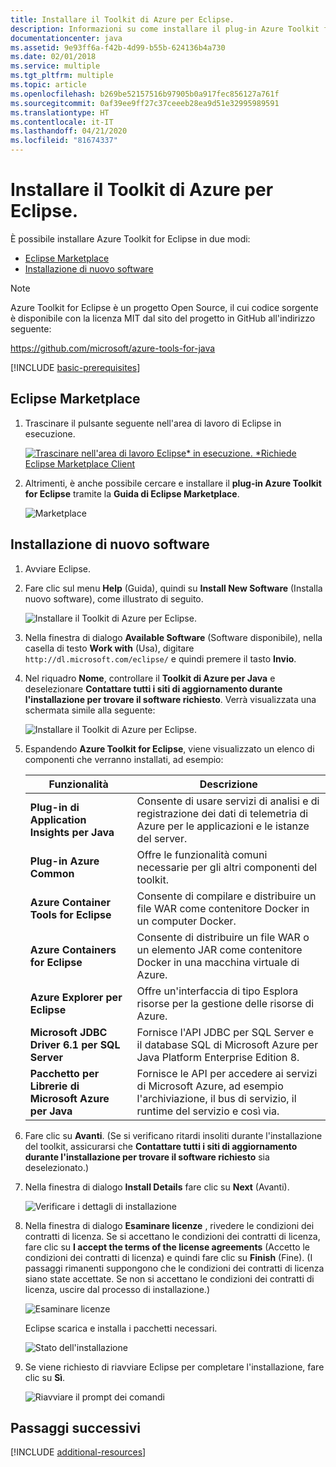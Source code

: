 ```yaml
---
title: Installare il Toolkit di Azure per Eclipse.
description: Informazioni su come installare il plug-in Azure Toolkit for Eclipse per creare e distribuire applicazioni cloud in Azure.
documentationcenter: java
ms.assetid: 9e93ff6a-f42b-4d99-b55b-624136b4a730
ms.date: 02/01/2018
ms.service: multiple
ms.tgt_pltfrm: multiple
ms.topic: article
ms.openlocfilehash: b269be52157516b97905b0a917fec856127a761f
ms.sourcegitcommit: 0af39ee9ff27c37ceeeb28ea9d51e32995989591
ms.translationtype: HT
ms.contentlocale: it-IT
ms.lasthandoff: 04/21/2020
ms.locfileid: "81674337"
---
```

# <a name="installing-the-azure-toolkit-for-eclipse"></a>Installare il Toolkit di Azure per Eclipse.

È possibile installare Azure Toolkit for Eclipse in due modi:

  - [Eclipse Marketplace](#eclipse-marketplace)
  - [Installazione di nuovo software](#install-new-software)

> [!NOTE] 
> 
> Azure Toolkit for Eclipse è un progetto Open Source, il cui codice sorgente è disponibile con la licenza MIT dal sito del progetto in GitHub all'indirizzo seguente: 
> 
> <https://github.com/microsoft/azure-tools-for-java> 
> 

[!INCLUDE [basic-prerequisites](includes/basic-prerequisites.md)]

## <a name="eclipse-marketplace"></a>Eclipse Marketplace

1. Trascinare il pulsante seguente nell'area di lavoro di Eclipse in esecuzione.

    [![Trascinare nell'area di lavoro Eclipse* in esecuzione. *Richiede Eclipse Marketplace Client](https://marketplace.eclipse.org/sites/all/themes/solstice/public/images/marketplace/btn-install.png)](http://marketplace.eclipse.org/marketplace-client-intro?mpc_install=1919278 "Trascinare nell'area di lavoro Eclipse* in esecuzione. *Richiede Eclipse Marketplace Client")

2. Altrimenti, è anche possibile cercare e installare il **plug-in Azure Toolkit for Eclipse** tramite la **Guida di Eclipse Marketplace**.

    ![Marketplace](media/installation/marketplace.png)

## <a name="install-new-software"></a>Installazione di nuovo software

1. Avviare Eclipse.

1. Fare clic sul menu **Help** (Guida), quindi su **Install New Software** (Installa nuovo software), come illustrato di seguito.

   ![Installare il Toolkit di Azure per Eclipse.][01]

1. Nella finestra di dialogo **Available Software** (Software disponibile), nella casella di testo **Work with** (Usa), digitare `http://dl.microsoft.com/eclipse/` e quindi premere il tasto **Invio**.

1. Nel riquadro **Nome**, controllare il **Toolkit di Azure per Java** e deselezionare **Contattare tutti i siti di aggiornamento durante l'installazione per trovare il software richiesto**. Verrà visualizzata una schermata simile alla seguente:

   ![Installare il Toolkit di Azure per Eclipse.][02]

1. Espandendo **Azure Toolkit for Eclipse**, viene visualizzato un elenco di componenti che verranno installati, ad esempio:

   | Funzionalità | Descrizione | 
   |---|---| 
   | **Plug-in di Application Insights per Java** | Consente di usare servizi di analisi e di registrazione dei dati di telemetria di Azure per le applicazioni e le istanze del server. | 
   | **Plug-in Azure Common** | Offre le funzionalità comuni necessarie per gli altri componenti del toolkit. | 
   | **Azure Container Tools for Eclipse** | Consente di compilare e distribuire un file WAR come contenitore Docker in un computer Docker. | 
   | **Azure Containers for Eclipse** | Consente di distribuire un file WAR o un elemento JAR come contenitore Docker in una macchina virtuale di Azure. | 
   | **Azure Explorer per Eclipse** | Offre un'interfaccia di tipo Esplora risorse per la gestione delle risorse di Azure. | 
   | **Microsoft JDBC Driver 6.1 per SQL Server** | Fornisce l'API JDBC per SQL Server e il database SQL di Microsoft Azure per Java Platform Enterprise Edition 8. | 
   | **Pacchetto per Librerie di Microsoft Azure per Java** | Fornisce le API per accedere ai servizi di Microsoft Azure, ad esempio l'archiviazione, il bus di servizio, il runtime del servizio e così via. | 

1. Fare clic su **Avanti**. (Se si verificano ritardi insoliti durante l'installazione del toolkit, assicurarsi che **Contattare tutti i siti di aggiornamento durante l'installazione per trovare il software richiesto** sia deselezionato.)

1. Nella finestra di dialogo **Install Details** fare clic su **Next** (Avanti).

   ![Verificare i dettagli di installazione][03]

1. Nella finestra di dialogo **Esaminare licenze** , rivedere le condizioni dei contratti di licenza. Se si accettano le condizioni dei contratti di licenza, fare clic su **I accept the terms of the license agreements** (Accetto le condizioni dei contratti di licenza) e quindi fare clic su **Finish** (Fine). (I passaggi rimanenti suppongono che le condizioni dei contratti di licenza siano state accettate. Se non si accettano le condizioni dei contratti di licenza, uscire dal processo di installazione.)

   ![Esaminare licenze][04]

   Eclipse scarica e installa i pacchetti necessari.

   ![Stato dell'installazione][05]

1. Se viene richiesto di riavviare Eclipse per completare l'installazione, fare clic su **Sì**.

   ![Riavviare il prompt dei comandi][06]

## <a name="next-steps"></a>Passaggi successivi

[!INCLUDE [additional-resources](includes/additional-resources.md)]

<!-- URL List -->

<!-- Legacy MSDN URL = https://msdn.microsoft.com/library/azure/hh690946.aspx -->

<!-- IMG List -->
[01]: media/installation/eclipse-installation-01.png
[02]: media/installation/eclipse-installation-02.png
[03]: media/installation/eclipse-installation-03.png
[04]: media/installation/eclipse-installation-04.png
[05]: media/installation/eclipse-installation-05.png
[06]: media/installation/eclipse-installation-06.png
